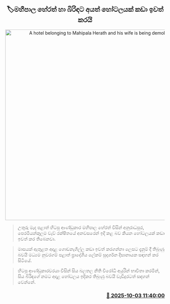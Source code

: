 <p align='center'><b><h2 align='center' title='A hotel belonging to Mahipala Herath and his wife is being demolished'>🏷මහීපාල හේරත් හා බිරිඳට අයත් හෝටලයක් කඩා ඉවත් කරයි</h2></b></p>
<p align='center'><img src='https://helakuru.sgp1.cdn.digitaloceanspaces.com/esana/images/lib/maheepala-herath-hk.jpg' width='600' alt='A hotel belonging to Mahipala Herath and his wife is being demolished'></p>

> උතුරු මැද පළාත් හිටපු ආණ්ඩුකාර මහීපාල හේරත් විසින් අනුරාධපුර, පෙරමියන්කුලම වැව් රක්ෂිතයේ අනවසරෙන් ඉදි කළ බව කියන හෝටලයක් කඩා ඉවත් කර තිබෙනවා.

> මාසයක් ඇතුළත අදාළ ගොඩනැගිල්ල කඩා ඉවත් කරගන්නා ලෙසට දැනුම් දී තිබුණු බවයි මධ්‍යම නුවරගම් පළාත් ප්‍රාදේශීය ලේකම් සුදර්ශන දිසානායක සඳහන් කර සිටියේ.

> හිටපු ආණ්ඩුකාරවරයා විසින් සිය බලතල නීති විරෝධී අයුරින් භාවිතා කරමින්, සිය බිරිඳගේ නමට අදාළ හෝටලය ඉදිකර තිබුණු බවයි වැඩිදුරටත් සඳහන් වෙන්නේ.



<h3 align='right'><a href='https://www.helakuru.lk/esana/p/114195/'>📅 2025-10-03 11:40:00</a></h3>
